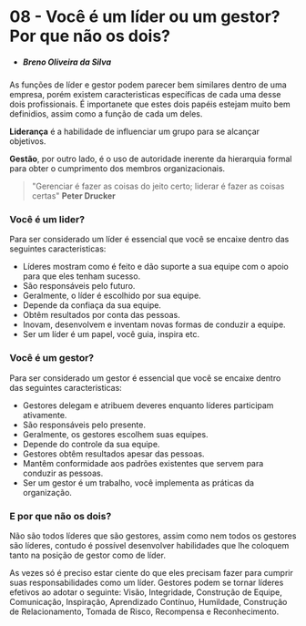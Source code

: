 # 08 - Você é um líder ou um gestor? Por que não os dois?
- ##### Breno Oliveira da Silva

As funções de líder e gestor podem parecer bem similares dentro de uma empresa, porém existem caracteristicas específicas 
de cada uma desse dois profissionais. É importanete que estes dois papéis estejam muito bem definidios, assim como 
a função de cada um deles.

**Liderança** é a habilidade de influenciar um grupo para se alcançar objetivos. 

**Gestão**, por outro lado, é o uso de autoridade inerente da hierarquia formal para obter o 
cumprimento dos membros organizacionais.

> "Gerenciar é fazer as coisas do jeito certo; liderar é fazer as coisas certas" **Peter Drucker**

### Você é um lider? 

Para ser considerado um líder é essencial que você se encaixe dentro das seguintes caracteristicas:
- Líderes mostram como é feito e dão suporte a sua equipe com o apoio para que eles tenham sucesso.
- São responsáveis pelo futuro.
- Geralmente, o líder é escolhido por sua equipe.
- Depende da confiaça da sua equipe.
- Obtêm resultados por conta das pessoas.
- Inovam, desenvolvem e inventam novas formas de conduzir a equipe.
- Ser um líder é um papel, você guia, inspira etc.

### Você é um gestor?

Para ser considerado um gestor é essencial que você se encaixe dentro das seguintes caracteristicas:
- Gestores delegam e atribuem deveres enquanto líderes participam ativamente. 
- São responsáveis pelo presente. 
- Geralmente, os gestores escolhem suas equipes.
- Depende do controle da sua equipe.
- Gestores obtêm resultados apesar das pessoas.
- Mantêm conformidade aos padrões existentes que servem para conduzir as pessoas.
- Ser um gestor é um trabalho, você implementa as práticas da organização.

### E por que não os dois?

Não são todos líderes que são gestores, assim como nem todos os gestores são líderes, contudo é possível desenvolver
habilidades que lhe coloquem tanto na posição de gestor como de líder.

As vezes só é preciso estar ciente do que eles precisam fazer para cumprir suas responsabilidades como um líder. 
Gestores podem se tornar líderes efetivos ao adotar o seguinte: Visão, Integridade, Construção de Equipe, Comunicação, 
Inspiração, Aprendizado Contínuo, Humildade, Construção de Relacionamento, Tomada de Risco, Recompensa e Reconhecimento.


